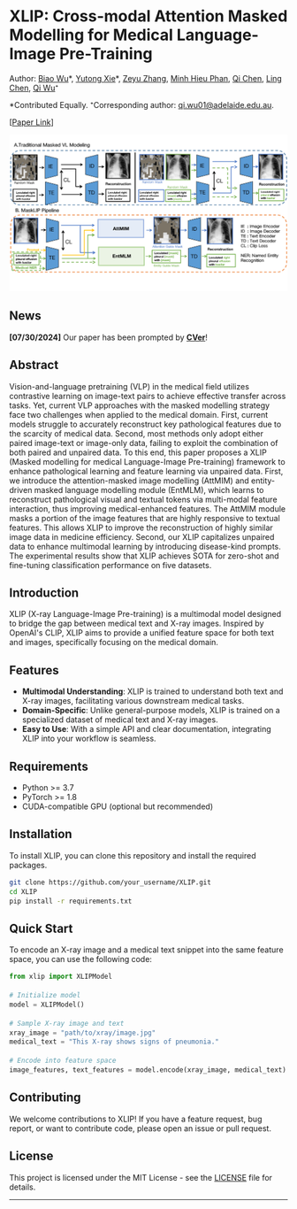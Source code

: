 # XLIP: Cross-modal Attention Masked Modelling for Medical Language-Image Pre-Training

Author: [Biao Wu](https://scholar.google.com/citations?user=Y3SBBWMAAAAJ&hl=en)\*, [Yutong Xie](https://scholar.google.com/citations?user=ddDL9HMAAAAJ&hl=zh-CN)\*, [Zeyu Zhang](https://steve-zeyu-zhang.github.io/), [Minh Hieu Phan](https://scholar.google.com/citations?user=gSEw8EsAAAAJ&hl=en), [Qi Chen](https://scholar.google.com/citations?user=OgKU77kAAAAJ&hl=zh-CN), [Ling Chen](https://scholar.google.com.au/citations?hl=en&user=L5aYWQcAAAAJ&view_op=list_works&sortby=pubdate), [Qi Wu](https://scholar.google.co.uk/citations?user=aKXe1FEAAAAJ&hl=en)⁺

*Contributed Equally. ⁺Corresponding author: qi.wu01@adelaide.edu.au.

[[Paper Link](https://arxiv.org/pdf/2407.19546)]

![XLIP](image_first_0302_1-2.png)

## News

**[07/30/2024]** Our paper has been prompted by [**CVer**](https://wx.zsxq.com/mweb/views/topicdetail/topicdetail.html?topic_id=8855158522148252&group_id=142181451122&inviter_id=28514284588581)!

## Abstract

Vision-and-language pretraining (VLP) in the medical field utilizes contrastive learning on image-text pairs to achieve effective transfer across tasks. Yet, current VLP approaches with the masked modelling strategy face two challenges when applied to the medical domain. First, current models struggle to accurately reconstruct key pathological features due to the scarcity of medical data. Second, most methods only adopt either paired image-text or image-only data, failing to exploit the combination of both paired and unpaired data. To this end, this paper proposes a XLIP (Masked modelling for medical Language-Image Pre-training) framework to enhance pathological learning and feature learning via unpaired data. First, we introduce the attention-masked image modelling (AttMIM) and entity-driven masked language modelling module (EntMLM), which learns to reconstruct pathological visual and textual tokens via multi-modal feature interaction, thus improving medical-enhanced features. The AttMIM module masks a portion of the image features that are highly responsive to textual features. This allows XLIP to improve the reconstruction of highly similar image data in medicine efficiency. Second, our XLIP capitalizes unpaired data to enhance multimodal learning by introducing disease-kind prompts. The experimental results show that XLIP achieves SOTA for zero-shot and fine-tuning classification performance on five datasets.

## Introduction

XLIP (X-ray Language-Image Pre-training) is a multimodal model designed to bridge the gap between medical text and X-ray images. Inspired by OpenAI's CLIP, XLIP aims to provide a unified feature space for both text and images, specifically focusing on the medical domain.

## Features

- **Multimodal Understanding**: XLIP is trained to understand both text and X-ray images, facilitating various downstream medical tasks.
- **Domain-Specific**: Unlike general-purpose models, XLIP is trained on a specialized dataset of medical text and X-ray images.
- **Easy to Use**: With a simple API and clear documentation, integrating XLIP into your workflow is seamless.

## Requirements

- Python >= 3.7
- PyTorch >= 1.8
- CUDA-compatible GPU (optional but recommended)

## Installation

To install XLIP, you can clone this repository and install the required packages.

```bash
git clone https://github.com/your_username/XLIP.git
cd XLIP
pip install -r requirements.txt
```

## Quick Start

To encode an X-ray image and a medical text snippet into the same feature space, you can use the following code:

```python
from xlip import XLIPModel

# Initialize model
model = XLIPModel()

# Sample X-ray image and text
xray_image = "path/to/xray/image.jpg"
medical_text = "This X-ray shows signs of pneumonia."

# Encode into feature space
image_features, text_features = model.encode(xray_image, medical_text)
```

## Contributing

We welcome contributions to XLIP! If you have a feature request, bug report, or want to contribute code, please open an issue or pull request.

## License

This project is licensed under the MIT License - see the [LICENSE](LICENSE) file for details.

--- 
